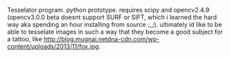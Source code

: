 Tesselator program.  python prototype.  requires scipy and opencv2.4.9 (opencv3.0.0 beta doesnt support SURF or SIFT, which i learned the hard way aka spending an hour installing from source ;_;). 
ultimately id like to be able to tesselate images in such a way that they become a good subject for a tattoo, like http://blog.mugnai.netdna-cdn.com/wp-content/uploads/2013/11/fox.jpg.
